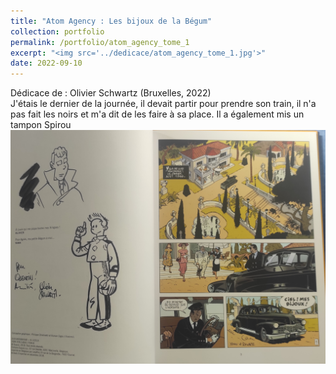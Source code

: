 ```yaml
---
title: "Atom Agency : Les bijoux de la Bégum"
collection: portfolio
permalink: /portfolio/atom_agency_tome_1
excerpt: "<img src='../dedicace/atom_agency_tome_1.jpg'>"
date: 2022-09-10
---
```


Dédicace de : Olivier Schwartz (Bruxelles, 2022)<br>J'étais le dernier de la journée, il devait partir pour prendre son train, il n'a pas fait les noirs et m'a dit de les faire à sa place. Il a également mis un tampon Spirou
<img src='../dedicace/atom_agency_tome_1.jpg'>